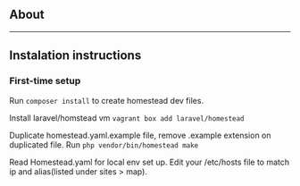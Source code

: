 ## About
---
## Instalation instructions

### First-time setup

Run `composer install` to create homestead dev files.

Install laravel/homstead vm `vagrant box add laravel/homestead`

Duplicate homestead.yaml.example file, remove .example extension on duplicated file. Run `php vendor/bin/homestead make`

Read Homestead.yaml for local env set up. Edit your /etc/hosts file to match ip and alias(listed under sites > map). 